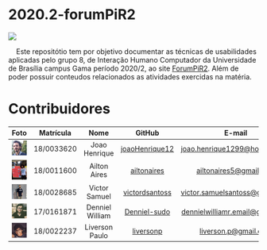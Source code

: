 # 2020.2-forumPiR2

<div style="margin: 0 auto;">
<img style="display:block;margin: 0 auto;" src="https://i.servimg.com/u/f10/14/08/96/79/logo210.png" />
</div>

<p style="text-align:justify">

&nbsp;&nbsp;&nbsp;&nbsp;Este repositótio tem por objetivo documentar as técnicas de usabilidades aplicadas pelo grupo 8, de Interação Humano Computador da Universidade de Brasília 
campus Gama período 2020/2, ao site [ForumPiR2](https://pir2.forumeiros.com/). Além de poder possuir conteudos relacionados as atividades exercidas na matéria.
</p>

# Contribuidores

|Foto|Matrícula | Nome | GitHub | E-mail|
|:--:|:--:|:--:|:--:|:--:|
| <img src="assets/team/joao.png" width="100">| 18/0033620 | Joao Henrique | [joaoHenrique12](https://github.com/JoaoHenrique12) |joao.henrique1299@hotmail.com 
 | <img src="assets/team/ailton.jpeg" width="100">| 18/0011600 | Ailton Aires | [ailtonaires](https://github.com/ailtonaires) | ailtonaires5@gmail.com
| <img src="assets/team/victor.jpeg" width="100">| 18/0028685 | Victor Samuel | [victordsantoss](https://github.com/victordsantoss) | victor.samuelsantoss@gmail.com
| <img src="assets/team/denniel.jpeg" width="100">| 17/0161871  | Denniel William | [Denniel-sudo](https://github.com/Denniel-sudo) | dennielwilliamr.email@gmail.com
| <img src="assets/team/liverson.png" width="100">| 18/0022237 | Liverson Paulo | [liversonp](https://github.com/liversonp)| liverson.p@gmail.com

